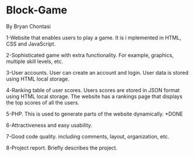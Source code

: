 # Block-Game
By Bryan Chontasi


1-Website that enables users to play a game. It is i
mplemented in HTML, CSS and JavaScript.


2-Sophisticated game with extra functionality. For
example, graphics, multiple skill levels, etc.


3-User accounts. User can create an account and login.
User data is stored using HTML local storage.


4-Ranking table of user scores. Users scores are
stored in JSON format using HTML local storage. The
website has a rankings page that displays the top
scores of all the users.


5-PHP. This is used to generate parts of the
website dynamically.
*DONE

6-Attractiveness and easy usability. 

7-Good code quality. including comments, layout,
organization, etc.


8-Project report. Briefly describes the project. 
